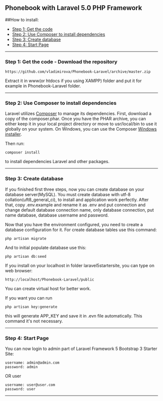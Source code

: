 ## Phonebook with Laravel 5.0 PHP Framework

##How to install:
* [Step 1: Get the code](#step1)
* [Step 2: Use Composer to install dependencies](#step2)
* [Step 3: Create database](#step4)
* [Step 4: Start Page](#step6)

-----
<a name="step1"></a>
### Step 1: Get the code - Download the repository

    https://github.com/vladimirova/Phonebook-Laravel/archive/master.zip

Extract it in www(or htdocs if you using XAMPP) folder and put it for example in Phonebook-Laravel folder.

-----
<a name="step2"></a>
### Step 2: Use Composer to install dependencies

Laravel utilizes [Composer](http://getcomposer.org/) to manage its dependencies. First, download a copy of the composer.phar.
Once you have the PHAR archive, you can either keep it in your local project directory or move to
usr/local/bin to use it globally on your system.
On Windows, you can use the Composer [Windows installer](https://getcomposer.org/Composer-Setup.exe).

Then run:

    composer install
to install dependencies Laravel and other packages.

-----

<a name="step3"></a>
### Step 3: Create database

If you finished first three steps, now you can create database on your database server(MySQL). You must create database
with utf-8 collation(uft8_general_ci), to install and application work perfectly.
After that, copy .env.example and rename it as .env and put connection and change default database connection name, only database connection, put name database, database username and password.


Now that you have the environment configured, you need to create a database configuration for it. For create database tables use this command:

    php artisan migrate

And to initial populate database use this:

    php artisan db:seed

If you install on your localhost in folder laravel5startersite, you can type on web browser:

	http://localhost/Phonebook-Laravel/public
	
You can create virtual host for better work.

If you want you can run

    php artisan key:generate
    
this will generate APP_KEY and save it in .evn file automatically. This command it's not necessary.

-----
<a name="step4"></a>
### Step 4: Start Page

You can now login to admin part of Laravel Framework 5  Bootstrap 3 Starter Site:

    username: admin@admin.com
    password: admin
OR user

    username: user@user.com
    password: user

-----


